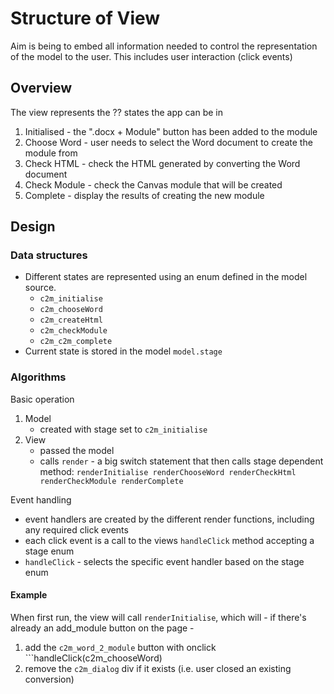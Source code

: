 # Structure of View

Aim is being to embed all information needed to control the representation of the model to the user. This includes user interaction (click events)

## Overview

The view represents the ?? states the app can be in
1. Initialised - the ".docx + Module" button has been added to the module
2. Choose Word - user needs to select the Word document to create the module from
3. Check HTML - check the HTML generated by converting the Word document
4. Check Module - check the Canvas module that will be created
5. Complete - display the results of creating the new module



## Design

### Data structures

- Different states are represented using an enum defined in the model source.
    - ```c2m_initialise```
    - ```c2m_chooseWord```
    - ```c2m_createHtml```
    - ```c2m_checkModule```
    - ```c2m_c2m_complete```
- Current state is stored in the model ```model.stage```

### Algorithms

Basic operation
1. Model 
    - created with stage set to ```c2m_initialise```
2. View 
    - passed the model
    - calls ```render``` - a big switch statement that then calls stage dependent method: ```renderInitialise renderChooseWord renderCheckHtml renderCheckModule renderComplete```

Event handling 

- event handlers are created by the different render functions, including any required click events
- each click event is a call to the views ```handleClick``` method accepting a stage enum
- ```handleClick``` - selects the specific event handler based on the stage enum

#### Example

When first run, the view will call ```renderInitialise```, which will - if there's already an add_module button on the page - 
1. add the ```c2m_word_2_module``` button with onclick ```handleClick(c2m_chooseWord)
2. remove the ```c2m_dialog``` div if it exists (i.e. user closed an existing conversion)


